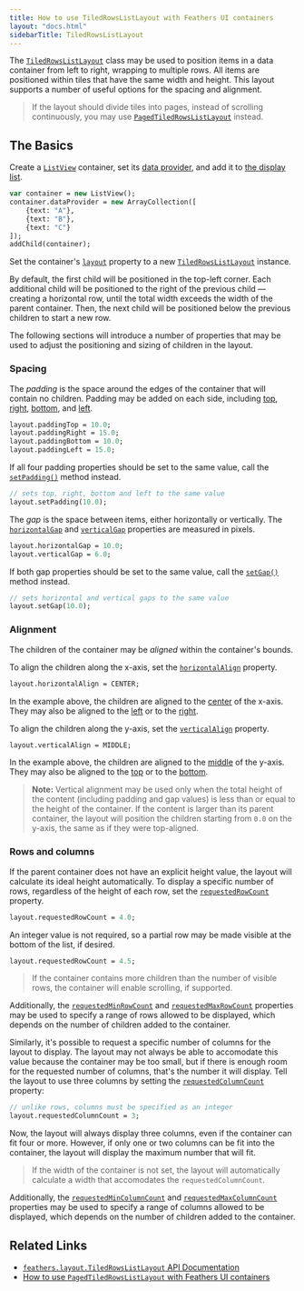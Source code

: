 ```yaml
---
title: How to use TiledRowsListLayout with Feathers UI containers
layout: "docs.html"
sidebarTitle: TiledRowsListLayout
---
```


The [`TiledRowsListLayout`](https://api.feathersui.com/current/feathers/layout/TiledRowsListLayout.html) class may be used to position items in a data container from left to right, wrapping to multiple rows. All items are positioned within tiles that have the same width and height. This layout supports a number of useful options for the spacing and alignment.

> If the layout should divide tiles into pages, instead of scrolling continuously, you may use [`PagedTiledRowsListLayout`](./paged-tiled-rows-list-layout.md) instead.

## The Basics

Create a [`ListView`](./list-view.md) container, set its [data provider](./data-collections.md), and add it to [the display list](https://books.openfl.org/openfl-developers-guide/display-programming/basics-of-display-programming.html).

```haxe
var container = new ListView();
container.dataProvider = new ArrayCollection([
    {text: "A"},
    {text: "B"},
    {text: "C"}
]);
addChild(container);
```

Set the container's [`layout`](https://api.feathersui.com/current/feathers/layout/feathers/controls/ListView.html#layout) property to a new [`TiledRowsListLayout`](https://api.feathersui.com/current/feathers/layout/TiledRowsListLayout.html) instance.

By default, the first child will be positioned in the top-left corner. Each additional child will be positioned to the right of the previous child — creating a horizontal row, until the total width exceeds the width of the parent container. Then, the next child will be positioned below the previous children to start a new row.

The following sections will introduce a number of properties that may be used to adjust the positioning and sizing of children in the layout.

### Spacing

The _padding_ is the space around the edges of the container that will contain no children. Padding may be added on each side, including [top](https://api.feathersui.com/current/feathers/layout/TiledRowsListLayout.html#paddingTop), [right](https://api.feathersui.com/current/feathers/layout/TiledRowsListLayout.html#paddingRight), [bottom](https://api.feathersui.com/current/feathers/layout/TiledRowsListLayout.html#paddingBottom), and [left](https://api.feathersui.com/current/feathers/layout/TiledRowsListLayout.html#paddingLeft).

```haxe
layout.paddingTop = 10.0;
layout.paddingRight = 15.0;
layout.paddingBottom = 10.0;
layout.paddingLeft = 15.0;
```

If all four padding properties should be set to the same value, call the [`setPadding()`](https://api.feathersui.com/current/feathers/layout/TiledRowsListLayout.html#setPadding) method instead.

```haxe
// sets top, right, bottom and left to the same value
layout.setPadding(10.0);
```

The _gap_ is the space between items, either horizontally or vertically. The [`horizontalGap`](https://api.feathersui.com/current/feathers/layout/TiledRowsListLayout.html#horizontalGap) and [`verticalGap`](https://api.feathersui.com/current/feathers/layout/TiledRowsListLayout.html#verticalGap) properties are measured in pixels.

```haxe
layout.horizontalGap = 10.0;
layout.verticalGap = 6.0;
```

If both gap properties should be set to the same value, call the [`setGap()`](https://api.feathersui.com/current/feathers/layout/TiledRowsListLayout.html#setGap) method instead.

```haxe
// sets horizontal and vertical gaps to the same value
layout.setGap(10.0);
```

### Alignment

The children of the container may be _aligned_ within the container's bounds.

To align the children along the x-axis, set the [`horizontalAlign`](https://api.feathersui.com/current/feathers/layout/TiledRowsListLayout.html#horizontalAlign) property.

```haxe
layout.horizontalAlign = CENTER;
```

In the example above, the children are aligned to the [center](https://api.feathersui.com/current/feathers/layout/HorizontalAlign.html#CENTER) of the x-axis. They may also be aligned to the [left](https://api.feathersui.com/current/feathers/layout/HorizontalAlign.html#LEFT) or to the [right](https://api.feathersui.com/current/feathers/layout/HorizontalAlign.html#RIGHT).

To align the children along the y-axis, set the [`verticalAlign`](https://api.feathersui.com/current/feathers/layout/TiledRowsListLayout.html#verticalAlign) property.

```haxe
layout.verticalAlign = MIDDLE;
```

In the example above, the children are aligned to the [middle](https://api.feathersui.com/current/feathers/layout/VerticalAlign.html#MIDDLE) of the y-axis. They may also be aligned to the [top](https://api.feathersui.com/current/feathers/layout/VerticalAlign.html#TOP) or to the [bottom](https://api.feathersui.com/current/feathers/layout/VerticalAlign.html#BOTTOM).

> **Note:** Vertical alignment may be used only when the total height of the content (including padding and gap values) is less than or equal to the height of the container. If the content is larger than its parent container, the layout will position the children starting from `0.0` on the y-axis, the same as if they were top-aligned.

### Rows and columns

If the parent container does not have an explicit height value, the layout will calculate its ideal height automatically. To display a specific number of rows, regardless of the height of each row, set the [`requestedRowCount`](https://api.feathersui.com/current/feathers/layout/TiledRowsListLayout.html#requestedRowCount) property.

```haxe
layout.requestedRowCount = 4.0;
```

An integer value is not required, so a partial row may be made visible at the bottom of the list, if desired.

```haxe
layout.requestedRowCount = 4.5;
```

> If the container contains more children than the number of visible rows, the container will enable scrolling, if supported.

Additionally, the [`requestedMinRowCount`](https://api.feathersui.com/current/feathers/layout/TiledRowsListLayout.html#requestedMinRowCount) and [`requestedMaxRowCount`](https://api.feathersui.com/current/feathers/layout/TiledRowsListLayout.html#requestedMaxRowCount) properties may be used to specify a range of rows allowed to be displayed, which depends on the number of children added to the container.

Similarly, it's possible to request a specific number of columns for the layout to display. The layout may not always be able to accomodate this value because the container may be too small, but if there is enough room for the requested number of columns, that's the number it will display. Tell the layout to use three columns by setting the [`requestedColumnCount`](https://api.feathersui.com/current/feathers/layout/TiledRowsListLayout.html#requestedColumnCount) property:

```haxe
// unlike rows, columns must be specified as an integer
layout.requestedColumnCount = 3;
```

Now, the layout will always display three columns, even if the container can fit four or more. However, if only one or two columns can be fit into the container, the layout will display the maximum number that will fit.

> If the width of the container is not set, the layout will automatically calculate a width that accomodates the `requestedColumnCount`.

Additionally, the [`requestedMinColumnCount`](https://api.feathersui.com/current/feathers/layout/TiledRowsListLayout.html#requestedMinColumnCount) and [`requestedMaxColumnCount`](https://api.feathersui.com/current/feathers/layout/TiledRowsListLayout.html#requestedMaxColumnCount) properties may be used to specify a range of columns allowed to be displayed, which depends on the number of children added to the container.

## Related Links

- [`feathers.layout.TiledRowsListLayout` API Documentation](https://api.feathersui.com/current/feathers/layout/TiledRowsListLayout.html)
- [How to use `PagedTiledRowsListLayout` with Feathers UI containers](./paged-tiled-rows-list-layout.md)
